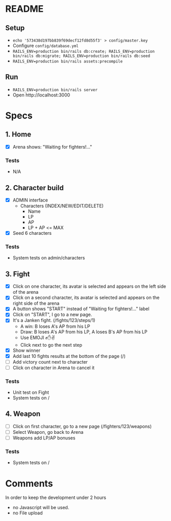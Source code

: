 # README

## Setup

* `echo '573438d197bb839f69decf12fd8d55f3' > config/master.key`
* Configure `config/database.yml`
* `RAILS_ENV=production bin/rails db:create; RAILS_ENV=production bin/rails db:migrate; RAILS_ENV=production bin/rails db:seed`
* `RAILS_ENV=production bin/rails assets:precompile`

## Run

* `RAILS_ENV=production bin/rails server`
* Open http://localhost:3000

# Specs

## 1. Home

* [x] Arena shows: "Waiting for fighters!..."

### Tests

* N/A

## 2. Character build

* [x] ADMIN interface
  + Characters (INDEX/NEW/EDIT/DELETE)
    - Name
    - LP
    - AP
    - LP + AP <= MAX
* [x] Seed 6 characters

### Tests

* System tests on admin/characters

## 3. Fight

* [x] Click on one character, its avatar is selected and appears on the left side of the arena
* [x] Click on a second character, its avatar is selected and appears on the right side of the arena
* [x] A button shows "START" instead of "Waiting for fighters!..." label
* [x] Click on "START", I go to a new page.
* [x] It's a Janken fight. (/fights/123/steps/1)
  - A win: B loses A's AP from his LP
  - Draw: B loses A's AP from his LP, A loses B's AP from his LP
  - Use EMOJI ✊✋✌️
  - Click next to go the next step
* [x] Show winner
* [x] Add last 10 fights results at the bottom of the page (/)
* [ ] Add victory count next to character
* [ ] Click on character in Arena to cancel it

### Tests

* Unit test on Fight
* System tests on /

## 4. Weapon

* [ ] Click on first character, go to a new page (/fighters/123/weapons)
* [ ] Select Weapon, go back to Arena
* [ ] Weapons add LP/AP bonuses

### Tests

* System tests on /

# Comments

In order to keep the development under 2 hours

* no Javascript will be used.
* no File upload
